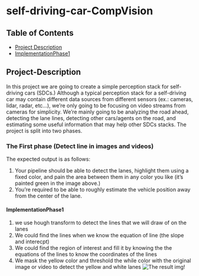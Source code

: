 # self-driving-car-CompVision

## Table of Contents

- [Project Description](#Project-Description)
- [ImplementationPhase1](#ImplementationPhase1)

## Project-Description
In this project we are going to create a simple perception stack for self-driving cars (SDCs.) Although a typical perception stack for a self-driving car may contain different data sources from different sensors (ex.: cameras, lidar, radar, etc…), we’re only going to be focusing on video streams from cameras for simplicity. We’re mainly going to be analyzing the road ahead, detecting the lane lines, detecting other cars/agents on the road, and estimating some useful information that may help other SDCs stacks. The project is split into two phases. 
### The First phase (Detect line in images and videos)
The expected output is as follows:
1) Your pipeline should be able to detect the lanes, highlight them using a fixed color, and pain the area between them in any color you like (it’s painted green in the image above.)
2) You’re required to be able to roughly estimate the vehicle position away from the center of the lane.
 #### ImplementationPhase1 
1) we use hough transform to detect the lines that we will draw of on the lanes
2) We could find the lines when we know the equation of line (the slope and interecpt)
3) We could find the region of interest and fill it by knowing the the equations of the lines to know the coordinates of the lines
4) We mask the yellow color and threshold the while color with the original image or video to detect the yellow and white lanes
![The result img!](resultImg.PNG)
